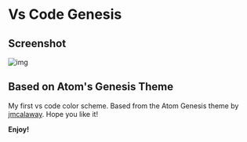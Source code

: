# Vs Code Genesis

## Screenshot 
![img](https://user-images.githubusercontent.com/3978597/33027317-22cf942e-cde9-11e7-81cc-30eff6725de5.png)

## Based on Atom's Genesis Theme 

My first vs code color scheme.
Based from the Atom Genesis theme by  [jmcalaway](https://github.com/jmcalaway). 
Hope you like it! 


**Enjoy!**